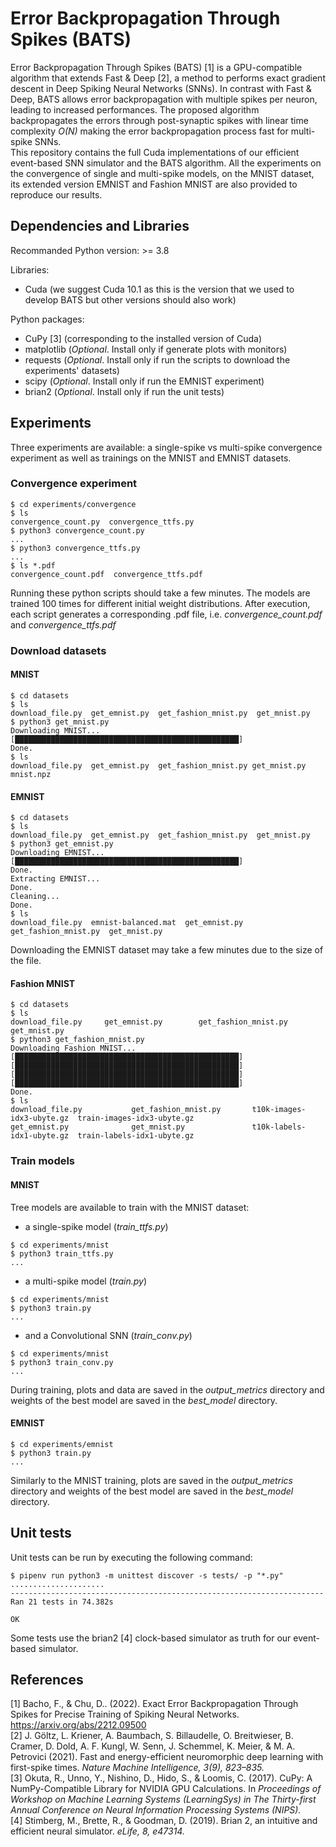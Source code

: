 # Error Backpropagation Through Spikes (BATS)

Error Backpropagation Through Spikes (BATS) [1] is a GPU-compatible algorithm that extends Fast & Deep [2], 
a method to performs exact gradient descent in Deep Spiking Neural Networks (SNNs). 
In contrast with Fast & Deep, BATS allows error backpropagation with multiple spikes per neuron, leading to increased 
performances. The proposed algorithm backpropagates the errors through post-synaptic spikes with linear time complexity 
<em>O(N)</em> making the error backpropagation process fast for multi-spike SNNs.<br>
This repository contains the full Cuda implementations of our efficient event-based SNN simulator and the BATS algorithm.
All the experiments on the convergence of single and multi-spike models, on the MNIST dataset, its extended version 
EMNIST and Fashion MNIST are also provided to reproduce our results. 

## Dependencies and Libraries

Recommanded Python version: >= 3.8

Libraries:
- Cuda (we suggest Cuda 10.1 as this is the version that we used to develop BATS 
  but other versions should also work)
  
Python packages:
- CuPy [3] (corresponding to the installed version of Cuda)
- matplotlib (<em>Optional</em>. Install only if generate plots with monitors)
- requests (<em>Optional</em>. Install only if run the scripts to download the 
  experiments' datasets)
- scipy (<em>Optional</em>. Install only if run the EMNIST experiment)
- brian2 (<em>Optional</em>. Install only if run the unit tests)

## Experiments

Three experiments are available: a single-spike vs multi-spike convergence 
experiment as well as trainings on the MNIST and EMNIST datasets.

### Convergence experiment

```console
$ cd experiments/convergence
$ ls
convergence_count.py  convergence_ttfs.py
$ python3 convergence_count.py
...
$ python3 convergence_ttfs.py
...
$ ls *.pdf
convergence_count.pdf  convergence_ttfs.pdf
```

Running these python scripts should take a few minutes. 
The models are trained 100 times for different initial weight distributions.
After execution, each script generates a corresponding .pdf file, 
i.e. <em>convergence_count.pdf</em> and <em>convergence_ttfs.pdf</em>

### Download datasets

#### MNIST

```console
$ cd datasets
$ ls
download_file.py  get_emnist.py  get_fashion_mnist.py  get_mnist.py
$ python3 get_mnist.py
Downloading MNIST...
[██████████████████████████████████████████████████]
Done.
$ ls
download_file.py  get_emnist.py  get_fashion_mnist.py get_mnist.py  mnist.npz
```

#### EMNIST

```console
$ cd datasets
$ ls
download_file.py  get_emnist.py  get_fashion_mnist.py  get_mnist.py
$ python3 get_emnist.py
Downloading EMNIST...
[██████████████████████████████████████████████████]
Done.
Extracting EMNIST...
Done.
Cleaning...
Done.
$ ls
download_file.py  emnist-balanced.mat  get_emnist.py  get_fashion_mnist.py  get_mnist.py
```
Downloading the EMNIST dataset may take a few minutes due to the size of the file.

#### Fashion MNIST

```console
$ cd datasets
$ ls
download_file.py     get_emnist.py        get_fashion_mnist.py get_mnist.py
$ python3 get_fashion_mnist.py
Downloading Fashion MNIST...
[██████████████████████████████████████████████████]
[██████████████████████████████████████████████████]
[██████████████████████████████████████████████████]
[██████████████████████████████████████████████████]
Done.
$ ls
download_file.py           get_fashion_mnist.py       t10k-images-idx3-ubyte.gz  train-images-idx3-ubyte.gz
get_emnist.py              get_mnist.py               t10k-labels-idx1-ubyte.gz  train-labels-idx1-ubyte.gz
```

### Train models

#### MNIST

Tree models are available to train with the MNIST dataset: 
- a single-spike model (<em>train_ttfs.py</em>)
```console
$ cd experiments/mnist
$ python3 train_ttfs.py
...
```
- a multi-spike model (<em>train.py</em>)
```console
$ cd experiments/mnist
$ python3 train.py
...
```
- and a Convolutional SNN  (<em>train_conv.py</em>)
```console
$ cd experiments/mnist
$ python3 train_conv.py
...
```

During training, plots and data are saved in the <em>output_metrics</em> directory
and weights of the best model are saved in the <em>best_model</em> directory.

#### EMNIST

```console
$ cd experiments/emnist
$ python3 train.py
...
```
Similarly to the MNIST training, plots are saved in the <em>output_metrics</em> directory
and weights of the best model are saved in the <em>best_model</em> directory.

## Unit tests

Unit tests can be run by executing the following command:
```console
$ pipenv run python3 -m unittest discover -s tests/ -p "*.py"
.....................
----------------------------------------------------------------------
Ran 21 tests in 74.382s

OK
```
Some tests use the brian2 [4] clock-based simulator as truth for our event-based simulator.

## References

[1] Bacho, F., & Chu, D.. (2022). Exact Error Backpropagation Through Spikes for Precise Training of Spiking Neural Networks. https://arxiv.org/abs/2212.09500 <br>
[2] J. Göltz, L. Kriener, A. Baumbach, S. Billaudelle, O. Breitwieser, B. Cramer, D. Dold, A. F. Kungl, W. Senn, J. Schemmel, K. Meier, & M. A. Petrovici (2021). Fast and energy-efficient neuromorphic deep learning with first-spike times. <em>Nature Machine Intelligence, 3(9), 823–835.</em> <br>
[3] Okuta, R., Unno, Y., Nishino, D., Hido, S., & Loomis, C. (2017). CuPy: A NumPy-Compatible Library for NVIDIA GPU Calculations. In <em>Proceedings of Workshop on Machine Learning Systems (LearningSys) in The Thirty-first Annual Conference on Neural Information Processing Systems (NIPS).</em> <br>
[4] Stimberg, M., Brette, R., & Goodman, D. (2019). Brian 2, an intuitive and efficient neural simulator. <em>eLife, 8, e47314.<em>